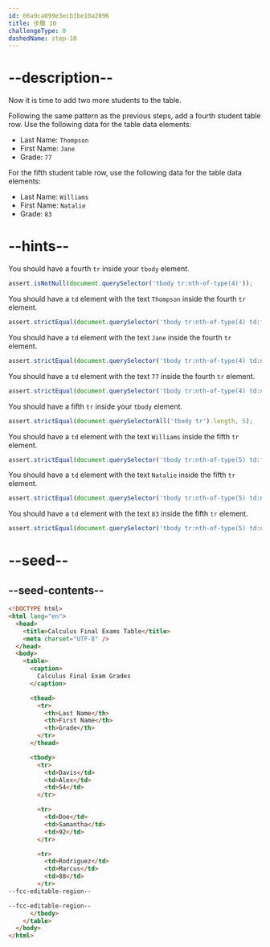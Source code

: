 ```yaml
---
id: 66a9ca099e3ecb1be10a2696
title: 步驟 10
challengeType: 0
dashedName: step-10
---
```


# --description--

Now it is time to add two more students to the table.

Following the same pattern as the previous steps, add a fourth student table row. Use the following data for the table data elements:

- Last Name: `Thompson`
- First Name: `Jane`
- Grade: `77`

For the fifth student table row, use the following data for the table data elements:

- Last Name: `Williams`
- First Name: `Natalie`
- Grade: `83`

# --hints--

You should have a fourth `tr` inside your `tbody` element.

```js
assert.isNotNull(document.querySelector('tbody tr:nth-of-type(4)'));
```

You should have a `td` element with the text `Thompson` inside the fourth `tr` element.

```js
assert.strictEqual(document.querySelector('tbody tr:nth-of-type(4) td:first-child')?.textContent, 'Thompson');
```

You should have a `td` element with the text `Jane` inside the fourth `tr` element.

```js
assert.strictEqual(document.querySelector('tbody tr:nth-of-type(4) td:nth-of-type(2)')?.textContent, 'Jane');
```

You should have a `td` element with the text `77` inside the fourth `tr` element.

```js
assert.strictEqual(document.querySelector('tbody tr:nth-of-type(4) td:nth-of-type(3)')?.textContent, '77');
```

You should have a fifth `tr` inside your `tbody` element.

```js
assert.strictEqual(document.querySelectorAll('tbody tr').length, 5);
```

You should have a `td` element with the text `Williams` inside the fifth `tr` element.

```js
assert.strictEqual(document.querySelector('tbody tr:nth-of-type(5) td:first-child')?.textContent, 'Williams');
```

You should have a `td` element with the text `Natalie` inside the fifth `tr` element.

```js
assert.strictEqual(document.querySelector('tbody tr:nth-of-type(5) td:nth-of-type(2)')?.textContent, 'Natalie');
```

You should have a `td` element with the text `83` inside the fifth `tr` element.

```js
assert.strictEqual(document.querySelector('tbody tr:nth-of-type(5) td:nth-of-type(3)')?.textContent, '83');
```

# --seed--

## --seed-contents--

```html
<!DOCTYPE html>
<html lang="en">
  <head>
    <title>Calculus Final Exams Table</title>
    <meta charset="UTF-8" />
  </head>
  <body>
    <table>
      <caption>
        Calculus Final Exam Grades
      </caption>

      <thead>     
        <tr>
          <th>Last Name</th>
          <th>First Name</th>
          <th>Grade</th>
        </tr>
      </thead>

      <tbody>
        <tr>
          <td>Davis</td>
          <td>Alex</td>
          <td>54</td>
        </tr>

        <tr>
          <td>Doe</td>
          <td>Samantha</td>
          <td>92</td>
        </tr>

        <tr>
          <td>Rodriguez</td>
          <td>Marcus</td>
          <td>88</td>
        </tr>
--fcc-editable-region--

--fcc-editable-region--
      </tbody>
    </table>
  </body>
</html>
```
